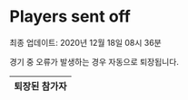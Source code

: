 # Players sent off
최종 업데이트: 2020년 12월 18일 08시 36분


경기 중 오류가 발생하는 경우 자동으로 퇴장됩니다.


| 퇴장된 참가자 |
|:---:|